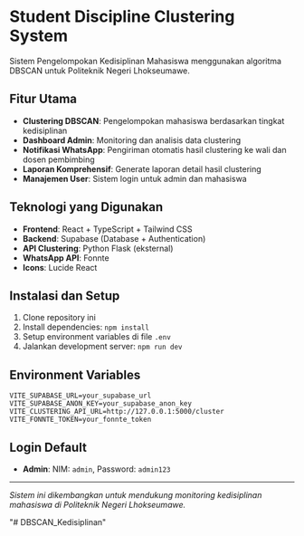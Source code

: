 # Student Discipline Clustering System

Sistem Pengelompokan Kedisiplinan Mahasiswa menggunakan algoritma DBSCAN untuk Politeknik Negeri Lhokseumawe.

## Fitur Utama

- **Clustering DBSCAN**: Pengelompokan mahasiswa berdasarkan tingkat kedisiplinan
- **Dashboard Admin**: Monitoring dan analisis data clustering
- **Notifikasi WhatsApp**: Pengiriman otomatis hasil clustering ke wali dan dosen pembimbing
- **Laporan Komprehensif**: Generate laporan detail hasil clustering
- **Manajemen User**: Sistem login untuk admin dan mahasiswa

## Teknologi yang Digunakan

- **Frontend**: React + TypeScript + Tailwind CSS
- **Backend**: Supabase (Database + Authentication)
- **API Clustering**: Python Flask (eksternal)
- **WhatsApp API**: Fonnte
- **Icons**: Lucide React

## Instalasi dan Setup

1. Clone repository ini
2. Install dependencies: `npm install`
3. Setup environment variables di file `.env`
4. Jalankan development server: `npm run dev`

## Environment Variables

```
VITE_SUPABASE_URL=your_supabase_url
VITE_SUPABASE_ANON_KEY=your_supabase_anon_key
VITE_CLUSTERING_API_URL=http://127.0.0.1:5000/cluster
VITE_FONNTE_TOKEN=your_fonnte_token
```

## Login Default

- **Admin**: NIM: `admin`, Password: `admin123`

---

*Sistem ini dikembangkan untuk mendukung monitoring kedisiplinan mahasiswa di Politeknik Negeri Lhokseumawe.*

<!-- Test comment untuk sinkronisasi GitHub - 2025-01-28 -->"# DBSCAN_Kedisiplinan" 
